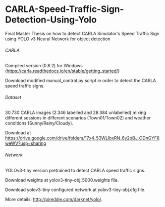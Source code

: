 # CARLA-Speed-Traffic-Sign-Detection-Using-Yolo
Final Master Thesis on how to detect CARLA Simulator's Speed Traffic Sign using YOLO v3 Neural Network for object detection

###### CARLA
Compiled version (0.8.2) for Windows (https://carla.readthedocs.io/en/stable/getting_started/)

Download modified manual_control.py script in order to detect the CARLA speed traffic signs.

###### Dataset
30.730 CARLA images (2.346 labelled and 28.384 unlabelled) mixing different sessions in different scenarios (Town01/Town02) and weather conditions (Sunny/Rainy/Cloudy). 

Download at https://drive.google.com/drive/folders/17x4_53WLIbxRN_6y2oBJ_ODnGYF8weWV?usp=sharing

###### Network
YOLOv3-tiny version pretrained to detect CARLA speed traffic signs.

Download weights at yolov3-tiny-obj_5000.weights file.

Download yolov3-tiny configured network at yolov3-tiny-obj.cfg file.

More details: http://pjreddie.com/darknet/yolo/.
